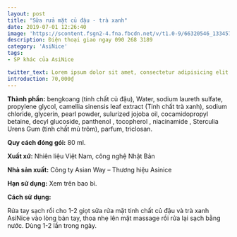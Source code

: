 ```yaml
---
layout: post
title: "Sữa rửa mặt củ đậu - trà xanh"
date: 2019-07-01 12:26:40
image: 'https://scontent.fsgn2-4.fna.fbcdn.net/v/t1.0-9/66320546_1334576216696480_6384059583710625792_n.jpg?_nc_cat=109&_nc_oc=AQmrJwDxTyp5zb6JBU7JkkrohjsI-ezG8qw9OmPvVehxRg34KWnbK_wu4sLFk1t7R2M&_nc_ht=scontent.fsgn2-4.fna&oh=749ef6d7d736544995ce0389fefdce6f&oe=5DAA0DEA'
description: Điện thoại giao ngay 090 268 3189
category: 'AsiNice'
tags:
- SP khác của AsiNice

twitter_text: Lorem ipsum dolor sit amet, consectetur adipisicing elit.
introduction: 70,000₫
---
```


**Thành phần:** bengkoang (tinh chất củ đậu), Water, sodium laureth sulfate, propylene glycol, camellia sinensis leaf extract (Tinh chất trà xanh), sodium chloride, glycerin, pearl powder, sulurized jojoba oil, cocamidopropyl betaine, decyl glucoside, panthenol , tocopherol , niacinamide , Sterculia Urens Gum (tinh chất mủ trôm), parfum, triclosan.

**Quy cách đóng gói:** 80 ml.

**Xuất xứ:** Nhiên liệu Việt Nam, công nghệ Nhật Bản

**Nhà sản xuất:** Công ty Asian Way – Thương hiệu Asinice 

**Hạn sử dụng:** Xem trên bao bì.

**Cách sử dụng:**

Rửa tay sạch rồi cho 1-2 giọt sữa rửa mặt tinh chất củ đậu và trà xanh AsiNice vào lòng bàn tay, thoa nhẹ lên mặt massage rồi rửa lại sạch bằng nước. Dùng 1-2 lần trong ngày.